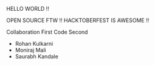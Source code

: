 HELLO WORLD !! 


OPEN SOURCE FTW !! HACKTOBERFEST IS AWESOME !! 

Collaboration First Code Second 
- Rohan Kulkarni
- Moniraj Mali
- Saurabh Kandale
